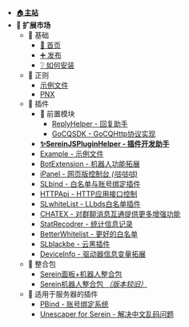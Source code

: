 
- [🏠**主站**](../ ':ignore')
- **🌌 扩展市场**
  - 🧱 基础
    - [🚩 首页](/)
    - [➕ 发布](Publish.md)
    - [❔ 如何安装](HowToInstall.md)
  - 📜 正则
    - [示例文件](JSON/Demo.json.md)
    - [PNX](JSON/PNX.json.md)
  - 🧩 插件
    - 🎲 前置模块
      - [ReplyHelper - 回复助手](JS/Modules/ReplyHelper.md)
      - [GoCQSDK - GoCQHttp协议实现](JS/Modules/GoCQSDK.md)
    - [**✨SereinJSPluginHelper - 插件开发助手**](JS/SereinJSPluginHelper.md)
    - [Example - 示例文件](JS/Example.md)
    - [BotExtension - 机器人功能拓展](JS/BotExtension.md)
    - [iPanel - 网页版控制台 *(咕咕咕)*](https://ipanel.serein.cc)
    - [SLbind - 白名单与账号绑定插件](JS/SLbind.md)
    - [HTTPApi - HTTP应用接口控制](JS/HTTPApi.md)
    - [SLwhiteList - LLbds白名单插件](https://www.minebbs.com/resources/serein-llbds-slwhitelist-llbds-js.5216/)
    - [CHATEX - 对群聊消息互通提供更多增强功能](JS/CHATEX.md)
    - [StatRecodrer - 统计信息记录](JS/StatRecodrer.md)
    - [BetterWhitelist - 更好的白名单](JS/BetterWhitelist.md)
    - [SLblackbe - 云黑插件](JS/SLblackbe.md)
    - [DeviceInfo - 驱动器信息变量拓展](JS/DeviceInfo.md)
  - 💼 整合包
    - [Serein面板+机器人整合包](https://www.minebbs.com/resources/serein.4390/)
    - [Serein机器人整合包 *（版本较旧）*](https://www.minebbs.com/resources/serein.4201/)
  - 🧀 适用于服务器的插件
    - [PBind - 账号绑定系统](https://www.minebbs.com/resources/pbind.4211/)
    - [Unescaper for Serein - 解决中文乱码问题](https://www.minebbs.com/resources/unescaper-for-serein.5441/)
